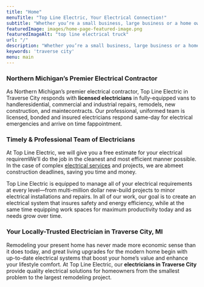 ```yaml
---
title: "Home"
menuTitle: "Top Line Electric, Your Electrical Connection!"
subtitle: "Whether you’re a small business, large business or a home owner, we can offer you a professional electrical service experience suited to your individual needs."
featuredImage: images/home-page-featured-image.png
featuredImageAlt: "top line electrical truck"
url: "/"
description: "Whether you’re a small business, large business or a home owner, we can offer you a professional electrical service experience suited to your individual needs."
keywords: 'traverse city'
menu: main
---
```

       
<!-- # Top Line Electric, Your Electrical Connection!
  
## Whether you’re a small business, large business or a home owner, we can offer you a professional electrical service experience suited to your individual needs. -->

### Northern Michigan’s Premier Electrical Contractor
          
          
As Northern Michigan’s premier electrical contractor, Top Line Electric in Traverse City responds with **licensed electricians** in fully-equipped vans to handleresidential, commercial and industrial repairs, remodels, new construction, and maintecontracts. Our professional, uniformed team is licensed, bonded and insured electricians respond same-day for electrical emergencies and arrive on time fappointment.
          
### Timely & Professional Team of Electricians
          
          
At Top Line Electric, we will give you a free estimate for your electrical requiremWe’ll do the job in the cleanest and most efficient manner possible. In the case of complex <a title="Electrical Services" href="https://toplineelectrelectrical-services-traverse-city/">electrical services</a> and projects, we are abmeet construction deadlines, saving you time and money.
          
          
          
Top Line Electric is equipped to manage all of your electrical requirements at every level—from multi-million dollar new-build projects to minor electrical installations and repairs. In all of our work, our goal is to create an electrical system that insures safety and energy efficiency, while at the same time equipping work spaces for maximum productivity today and as needs grow over time.
          
          
          
### Your Locally-Trusted Electrician in Traverse City, MI
        
          
          
Remodeling your present home has never made more economic sense than it does today, and great living upgrades for the modern home begin with up-to-date electrical systems that boost your home’s value and enhance your lifestyle comfort. At Top Line Electric, our **electricians in Traverse City** provide quality electrical solutions for homeowners from the smallest problem to the largest remodeling project.
        
